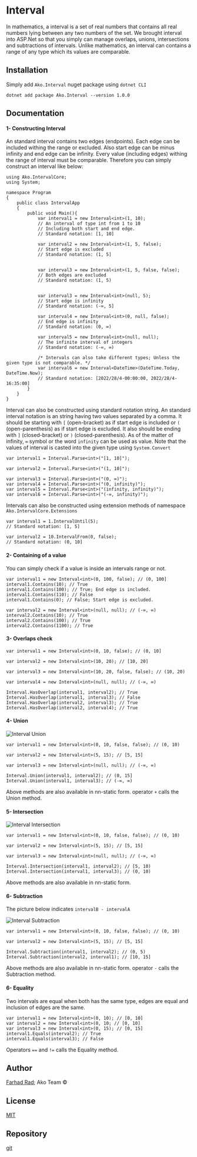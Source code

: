 # Interval
In mathematics, a interval is a set of real numbers that contains all real numbers lying between any two numbers of the set. We brought interval into ASP.Net so that you simply can manage overlaps, unions, intersections and subtractions of intervals. Unlike mathematics, an interval can contains a range of any type which its values are comparable.
## Installation
Simply add ```Ako.Interval``` nuget package using ```dotnet CLI```
```
dotnet add package Ako.Interval --version 1.0.0
```
## Documentation
#### 1- Constructing Interval
An standard interval contains two edges (endpoints). Each edge can be included withing the range or excluded. Also start edge can be minus infinity and end edge can be infinity. Every value (including edges) withing the range of interval must be comparable. Therefore you can simply construct an interval like below:
```lang-cs
using Ako.IntervalCore;
using System;

namespace Program
{
    public class IntervalApp
    {
        public void Main(){
            var interval1 = new Interval<int>(1, 10); 
            // An interval of type int from 1 to 10 
            // Including both start and end edge. 
            // Standard notation: [1, 10]

            var interval2 = new Interval<int>(1, 5, false);
            // Start edge is excluded
            // Standard notation: (1, 5]

            
            var interval3 = new Interval<int>(1, 5, false, false);
            // Both edges are excluded
            // Standard notation: (1, 5)

            
            var interval3 = new Interval<int>(null, 5);
            // Start edge is infinity
            // Standard notation: (-∞, 5]

            var interval4 = new Interval<int>(0, null, false);
            // End edge is infinity
            // Standard notation: (0, ∞)

            var interval5 = new Interval<int>(null, null);
            // The infinite interval of integers
            // Standard notation: (-∞, ∞)

            /* Intervals can also take different types; Unless the given type is not comparable. */
            var interval6 = new Interval<DateTime>(DateTime.Today, DateTime.Now);
            // Standard notation: [2022/28/4-00:00:00, 2022/28/4-16:35:00]
        }
    }
}
```
Interval can also be constructed using standard notation string. 
An standard interval notation is an string having two values separated by a comma. It should be starting with ```[``` (open-bracket) as if start edge is included or ```(``` (open-parenthesis) as if start edge is excluded. It also should be ending with ```]``` (closed-bracket) or ```)``` (closed-parenthesis). As of the matter of infinity, ```∞``` symbol or the word ```infinity``` can be used as value.
Note that the values of interval is casted into the given type using ```System.Convert```
```lang-cs
var interval1 = Interval.Parse<int>("[1, 10]");

var interval2 = Interval.Parse<int>("(1, 10]");

var interval3 = Interval.Parse<int>("(0, ∞)");
var interval4 = Interval.Parse<int>("(0, infinity)");
var interval5 = Interval.Parse<int>("(infinity, infinity)");
var interval6 = Interval.Parse<int>("(-∞, infinity)");
```
Intervals can also be constructed using extension methods of namespace ```Ako.IntervalCore.Extensions```
```lang-cs
var interval1 = 1.IntervalUntil(5);
// Standard notation: [1, 5]

var interval2 = 10.IntervalFrom(0, false);
// Standard notation: (0, 10]
```
#### 2- Containing of a value
You can simply check if a value is inside an intervals range or not.
```lang-cs
var interval1 = new Interval<int>(0, 100, false); // (0, 100]
interval1.Contains(10); // True
interval1.Contains(100); // True; End edge is included.
interval1.Contains(110); // False
interval1.Contains(0); // False; Start edge is excluded.

var interval2 = new Interval<int>(null, null); // (-∞, ∞)
interval2.Contains(10); // True
interval2.Contains(100); // True
interval2.Contains(1100); // True
```
#### 3- Overlaps check
```lang-cs
var interval1 = new Interval<int>(0, 10, false); // (0, 10]

var interval2 = new Interval<int>(10, 20); // [10, 20]

var interval3 = new Interval<int>(10, 20, false, false); // (10, 20)

var interval4 = new Interval<int>(null, null); // (-∞, ∞)

Interval.HasOverlap(interval1, interval2); // True
Interval.HasOverlap(interval1, interval3); // False
Interval.HasOverlap(interval2, interval3); // True
Interval.HasOverlap(interval2, interval4); // True
```
#### 4- Union
![Interval Union](https://upload.wikimedia.org/wikipedia/commons/thumb/3/30/Venn0111.svg/300px-Venn0111.svg.png)
```lang-cs
var interval1 = new Interval<int>(0, 10, false, false); // (0, 10)

var interval2 = new Interval<int>(5, 15); // [5, 15]

var interval3 = new Interval<int>(null, null); // (-∞, ∞)

Interval.Union(interval1, interval2); // (0, 15]
Interval.Union(interval1, interval3); // (-∞, ∞)
```
Above methods are also available in nn-static form. operator ```+``` calls the Union method.
#### 5- Intersection
![Interval Intersection](https://upload.wikimedia.org/wikipedia/commons/thumb/9/99/Venn0001.svg/330px-Venn0001.svg.png)
```lang-cs
var interval1 = new Interval<int>(0, 10, false, false); // (0, 10)

var interval2 = new Interval<int>(5, 15); // [5, 15]

var interval3 = new Interval<int>(null, null); // (-∞, ∞)

Interval.Intersection(interval1, interval2); // [5, 10)
Interval.Intersection(interval1, interval3); // (0, 10)
```
Above methods are also available in nn-static form.
#### 6- Subtraction
The picture below indicates ```intervalB - intervalA```

![Interval Subtraction](https://upload.wikimedia.org/wikipedia/commons/thumb/2/23/Relative_compliment.svg/345px-Relative_compliment.svg.png)
```lang-cs
var interval1 = new Interval<int>(0, 10, false, false); // (0, 10)

var interval2 = new Interval<int>(5, 15); // [5, 15]

Interval.Subtraction(interval1, interval2); // (0, 5)
Interval.Subtraction(interval2, interval1); // [10, 15]
```
Above methods are also available in nn-static form. operator ```-``` calls the Subtraction method.
#### 6- Equality
Two intervals are equal when both has the same type, edges are equal and inclusion of edges are the same.
```
var interval1 = new Interval<int>(0, 10); // [0, 10]
var interval2 = new Interval<int>(0, 10; // [0, 10]
var interval3 = new Interval<int>(0, 15); // [0, 15]
interval1.Equals(interval2); // True
interval1.Equals(interval3); // False
```
Operators ```==``` and ```!=``` calls the Equality method.
## Author
[Farhad Rad](https://github.com/farhad-rad/); Ako Team ©
## License
[MIT](https://licenses.nuget.org/MIT)
## Repository
[git](https://github.com/farhad-rad/Interval)
